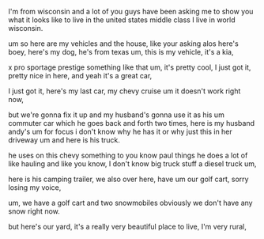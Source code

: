 <!-- 我来自威斯康星州，你们很多人一直让我给你们展示一下美国中产阶级的生活是什么样的。我住在威斯康星州的一个小镇上 。 -->
I'm from wisconsin and a lot of you guys have been asking me to show you what it looks like to live in the united states middle class I live in world wisconsin.

<!-- 嗯，这就是我跟你们提到过的我的车和房子。这是波伊，我的狗狗，它来自得克萨斯州。这是我的车，一辆起亚。 -->
um so here are my vehicles and the house, like your asking alos here's boey, here's my dog, he's from texas um, this is my vehicle, it's a kia, 

<!-- 是起亚 Pro Sportage Prestige（起亚狮铂拓界尊贵版）之类的车型。嗯，这车相当酷，我刚入手的。车内很不错，真的是款很棒的车。 -->
x pro sportage prestige something like that um, it's pretty cool, I just got it, pretty nice in here, and yeah it's a great car, 

<!-- 我刚买了（新车）。这是我上一辆车，雪佛兰科鲁兹，嗯，它现在开不了了。 -->
I just got it, here's my last car, my chevy cruise um it doesn't work right now, 

<!-- 但我们会把它修好，我丈夫会把它当作通勤车。他经常往返于两地。这是我丈夫安迪的福克斯，我不知道他为什么买这辆车，也不知道为什么它停在车道上。这是他的卡车。
“fix it up” 常见的意思为 “修理；修复；整修” ，强调将损坏、破旧或有问题的东西恢复到可用或良好的状态
commuter 的音标：英 [kəˈmjuːtə(r)]；美 [kəˈmjuːtər] 它是名词，意为 “通勤者；往返上班者；经常乘公共车辆往返者；月季票乘客” 。
 -->
but we're gonna fix it up and my husband's gonna use it as his um commuter car which he goes back and forth two times, here is my husband andy's um for focus i don't know why he has it or why just this in her driveway um and here is his truck.

<!-- 他开这辆雪佛兰（车）去做一些事，你懂的，比如搬运东西。他经常做这类事儿，像搬运重物之类的，开着一辆柴油大卡车该干的活儿，我也不太懂
“Chevy” 常见含义为雪佛兰
hauling 的音标：英 [ˈhɔːlɪŋ] ；美 [ˈhɔːlɪŋ] 动词 haul 的现在分词形式，常见意思为拖运；搬运；用力拖（或拉、拽）
diesel 的音标：英 [ˈdiːzl]，美 [ˈdiːzl]柴油
 -->
he uses on this chevy something to you know paul things he does a lot of like hauling and like you know, I don't know big truck stuff a diesel truck um, 

<!-- 这儿是他的拖挂式房车。在这边，我们还有高尔夫球车。不好意思，我嗓子哑了。
“camping trailer” 的音标：英 [ˈkæmpɪŋ ˈtreɪlə(r)]，美 [ˈkæmpɪŋ ˈtreɪlər] 翻译为 “露营拖车” 或 “拖挂式房车”
“losing my voice” 常见的意思是 “嗓子哑了”“失声” ，尤指因过度用嗓、生病等原因导致说话声音变得沙哑、微弱甚至无法发声。
 -->
here is his camping trailer, we also over here, have um our golf cart, sorry losing my voice, 

<!-- 嗯，我们有一辆高尔夫球车和两辆雪地摩托。很明显，现在这儿没有雪。
snowmobiles 的音标：英 [ˈsnəʊməbiːlz]；美 [ˈsnoʊmoʊbiːlz]。
它是 snowmobile 的复数形式，意思是 “雪地摩托”

 -->
um, we have a golf cart and two snowmobiles obviously we don't have any snow right now.

<!-- 但这是我们的院子，这儿真的是个非常美丽的宜居之地。我住的地方很有乡村气息。
 -->
but here's our yard, it's a really very beautiful place to live, I'm very rural, 

